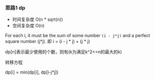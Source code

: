 ### 思路1 dp

- 时间复杂度 O(n * sqrt(n))
- 空间复杂度 O(n)

For each i, it must be the sum of some number `(i - j*j)` and a perfect square number (j*j). 即 i = (i - j * j) + (j * j)

dp[n]表示最少使用的个数，则有(k为满足k^2<=n的最大的k)

转移方程

dp[i] = min(dp[i], dp[i-j*j])